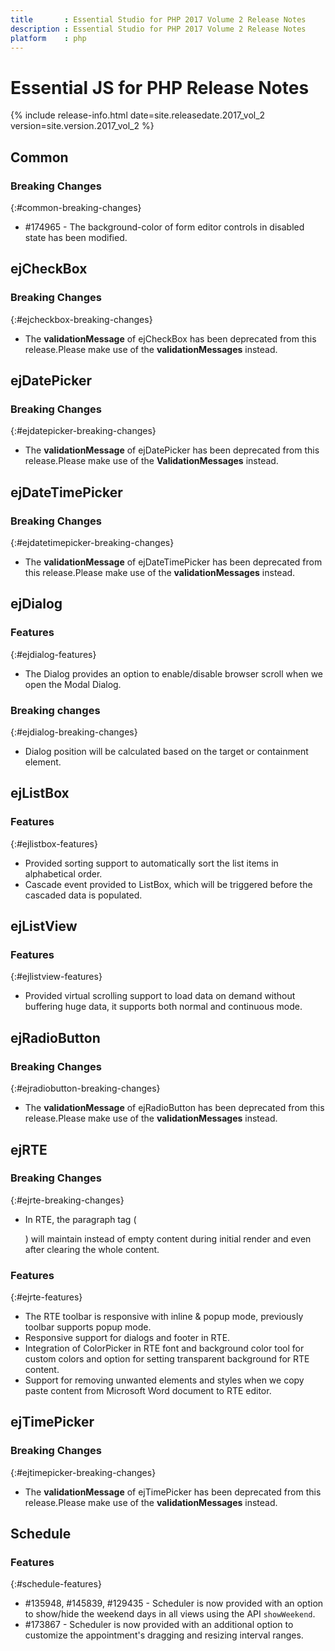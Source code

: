 ```yaml
---
title		: Essential Studio for PHP 2017 Volume 2 Release Notes
description	: Essential Studio for PHP 2017 Volume 2 Release Notes
platform	: php
---
```


# Essential JS for PHP Release Notes

{% include release-info.html date=site.releasedate.2017_vol_2 version=site.version.2017_vol_2 %} 





## Common

### Breaking Changes
{:#common-breaking-changes}
 
* \#174965 -  The background-color of form editor controls in disabled state has been modified.
## ejCheckBox

### Breaking Changes
{:#ejcheckbox-breaking-changes}

* The **validationMessage** of ejCheckBox has been deprecated from this release.Please make use of the **validationMessages** instead. 

## ejDatePicker

### Breaking Changes
{:#ejdatepicker-breaking-changes}

* The **validationMessage** of ejDatePicker has been deprecated from this release.Please make use of the **ValidationMessages** instead. 
  
## ejDateTimePicker

### Breaking Changes
{:#ejdatetimepicker-breaking-changes}

* The **validationMessage** of ejDateTimePicker has been deprecated from this release.Please make use of the **validationMessages** instead. 
  
## ejDialog

### Features
{:#ejdialog-features}

* The Dialog provides an option to enable/disable browser scroll when we open the Modal Dialog.

### Breaking changes
{:#ejdialog-breaking-changes}

* Dialog position will be calculated based on the target or containment element.
## ejListBox

### Features
{:#ejlistbox-features}

* Provided sorting support to automatically sort the list items in alphabetical order.
* Cascade event provided to ListBox, which will be triggered before the cascaded data is populated.
## ejListView

### Features
{:#ejlistview-features}

* Provided virtual scrolling support to load data on demand without buffering huge data, it supports both normal and continuous mode.
## ejRadioButton

### Breaking Changes
{:#ejradiobutton-breaking-changes}

* The **validationMessage** of ejRadioButton has been deprecated from this release.Please make use of the **validationMessages** instead. 

## ejRTE

### Breaking Changes
{:#ejrte-breaking-changes}

* In RTE, the paragraph tag (<p></p>) will maintain instead of empty content during initial render and even after clearing the whole content.

### Features

{:#ejrte-features}

* The RTE toolbar is responsive with inline & popup mode, previously toolbar supports popup mode.
* Responsive support for dialogs and footer in RTE.
* Integration of ColorPicker in RTE font and background color tool for custom colors and option for setting transparent background for RTE content.
* Support for removing unwanted elements and styles when we copy paste content from Microsoft Word document to RTE editor.
## ejTimePicker

### Breaking Changes
{:#ejtimepicker-breaking-changes}

* The **validationMessage** of ejTimePicker has been deprecated from this release.Please make use of the **validationMessages** instead. 

## Schedule

### Features 
{:#schedule-features}

* \#135948, \#145839, \#129435 - Scheduler is now provided with an option to show/hide the weekend days in all views using the API `showWeekend`.
* \#173867 - Scheduler is now provided with an additional option to customize the appointment's dragging and resizing interval ranges.
